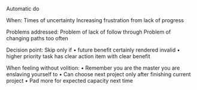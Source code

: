 Automatic do

When:
Times of uncertainty
Increasing frustration from lack of progress

Problems addressed:
Problem of lack of follow through
Problem of changing paths too often

Decision point:
Skip only if
• future benefit certainly rendered invalid
• higher priority task has clear action item with clear benefit

When feeling without volition:
• Remember you are the master you are enslaving yourself to
• Can choose next project only after finishing current project
• Pad more for expected capacity next time